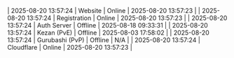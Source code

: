 | 2025-08-20 13:57:24 | Website | Online | 2025-08-20 13:57:23 |
| 2025-08-20 13:57:24 | Registration | Online | 2025-08-20 13:57:23 |
| 2025-08-20 13:57:24 | Auth Server | Offline | 2025-08-18 09:33:31 |
| 2025-08-20 13:57:24 | Kezan (PvE) | Offline | 2025-08-03 17:58:02 |
| 2025-08-20 13:57:24 | Gurubashi (PvP) | Offline | N/A |
| 2025-08-20 13:57:24 | Cloudflare | Online | 2025-08-20 13:57:23 |
